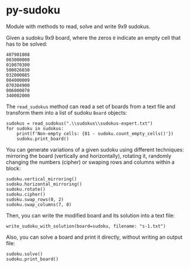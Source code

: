 # py-sudoku
Module with methods to read, solve and write 9x9 sudokus.

Given a sudoku 9x9 board, where the zeros `0` indicate an empty cell that has to be solved:
```
407901008
003000000
010070300
500026030
032000085
004000009
070304900
006000070
340002000
```

The `read_sudokus` method can read a set of boards from a text file and transform them into a list of sudoku `Board` objects:
```
sudokus = read_sudokus(".\\sudokus\\sudokus-expert.txt")
for sudoku in sudokus:
    print(f'Non-empty cells: {81 - sudoku.count_empty_cells()'})
    sudoku.print_board()
```

You can generate variations of a given sudoku using different techniques: mirroring the board (vertically and horizontally), rotating it, randomly changing the numbers (cipher) or swaping rows and columns within a block:
```
sudoku.vertical_mirroring()
sudoku.horizontal_mirroring()
sudoku.rotate()
sudoku.cipher()
sudoku.swap_rows(0, 2)
sudoku.swap_columns(7, 8)
```

Then, you can write the modified board and its solution into a text file:
```
write_sudoku_with_solution(board=sudoku, filename: "s-1.txt")
```

Also, you can solve a board and print it directly, without writing an output file:
```
sudoku.solve()
sudoku.print_board()
```